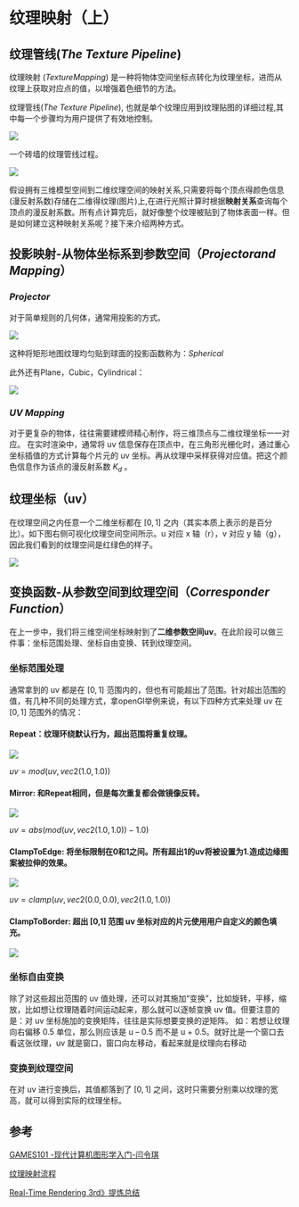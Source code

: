 # 纹理映射（上）

## 纹理管线(*The Texture Pipeline*)

纹理映射 (*TextureMapping*) 是一种将物体空间坐标点转化为纹理坐标，进而从纹理上获取对应点的值，以增强着色细节的方法。

纹理管线(*The Texture Pipeline*), 也就是单个纹理应用到纹理贴图的详细过程,其中每一个步骤均为用户提供了有效地控制。

![](../../\images\graphics-mathematics-basic-30-vector-1.jpg)

一个砖墙的纹理管线过程。

![](../../\images\graphics-mathematics-basic-30-vector-2.jpg)

假设拥有三维模型空间到二维纹理空间的映射关系,只需要将每个顶点得颜色信息(漫反射系数)存储在二维得纹理(图片)上,在进行光照计算时根据**映射关系**查询每个顶点的漫反射系数。所有点计算完后，就好像整个纹理被贴到了物体表面一样。但是如何建立这种映射关系呢？接下来介绍两种方式。

## 投影映射-从物体坐标系到参数空间（*Projectorand Mapping*）

### *Projector*

对于简单规则的几何体，通常用投影的方式。

![](../../\images\graphics-mathematics-basic-30-vector-3.jpg)

这种将矩形地图纹理均匀贴到球面的投影函数称为：*Spherical*

此外还有Plane，Cubic，Cylindrical：

![](../../\images\graphics-mathematics-basic-30-vector-4.jpg)

### *UV Mapping*

对于更复杂的物体，往往需要建模师精心制作，将三维顶点与二维纹理坐标一一对应。
在实时渲染中，通常将 uv 信息保存在顶点中，在三角形光栅化时，通过重心坐标插值的方式计算每个片元的 uv 坐标。再从纹理中采样获得对应值。把这个颜色信息作为该点的漫反射系数 ${K_d}$ ​。

## 纹理坐标（uv）

在纹理空间之内任意一个二维坐标都在 $[0,1]$ 之内（其实本质上表示的是百分比）。如下图右侧可视化纹理空间空间所示。u 对应 x 轴（r），v 对应 y 轴（g），因此我们看到的纹理空间是红绿色的样子。

![](../../\images\graphics-mathematics-basic-30-vector-5.jpg)

## 变换函数-从参数空间到纹理空间（*Corresponder Function*）

在上一步中，我们将三维空间坐标映射到了**二维参数空间uv**。在此阶段可以做三件事：坐标范围处理、坐标自由变换、转到纹理空间。

### 坐标范围处理

通常拿到的 uv 都是在 $[0,1]$ 范围内的，但也有可能超出了范围。针对超出范围的值，有几种不同的处理方式，拿openGl举例来说，有以下四种方式来处理 uv 在 $[0,1]$ 范围外的情况：

#### Repeat：纹理环绕默认行为，超出范围将重复纹理。

![](../../\images\graphics-mathematics-basic-30-vector-6.jpg)

$uv=mod(uv,vec2(1.0,1.0))$

#### Mirror: 和Repeat相同，但是每次重复都会做镜像反转。

![](../../\images\graphics-mathematics-basic-30-vector-7.jpg)

$uv=abs(mod(uv,vec2(1.0,1.0))−1.0)$

#### ClampToEdge: 将坐标限制在0和1之间。所有超出1的uv将被设置为1.造成边缘图案被拉伸的效果。

![](../../\images\graphics-mathematics-basic-30-vector-8.jpg)

$uv=clamp(uv,vec2(0.0,0.0),vec2(1.0,1.0))$

#### ClampToBorder: 超出 [0,1] 范围 uv 坐标对应的片元使用用户自定义的颜色填充。

![](../../\images\graphics-mathematics-basic-30-vector-9.jpg)

### 坐标自由变换

除了对这些超出范围的 uv 值处理，还可以对其施加“变换”，比如旋转，平移，缩放，比如想让纹理随着时间运动起来，那么就可以逐帧变换 uv 值。但要注意的是：对 uv 坐标施加的变换矩阵，往往是实际想要变换的逆矩阵。
如：若想让纹理向右偏移 0.5 单位，那么则应该是 u – 0.5 而不是 u + 0.5。就好比是一个窗口去看这张纹理，uv 就是窗口，窗口向左移动，看起来就是纹理向右移动

### 变换到纹理空间

在对 uv 进行变换后，其值都落到了 $[0,1]$ 之间，这时只需要分别乘以纹理的宽高，就可以得到实际的纹理坐标。

## 参考

[GAMES101 -现代计算机图形学入门-闫令琪](https://www.bilibili.com/video/BV1X7411F744?p=15&vd_source=b3b87210888ec87be647603921054a36)

[纹理映射流程](https://zhuanlan.zhihu.com/p/369977849)

[Real-Time Rendering 3rd》提炼总结](https://github.com/QianMo/Real-Time-Rendering-3rd-CN-Summary-Ebook)
